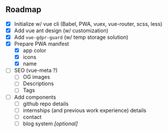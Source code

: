 ## Roadmap

* [x] Initialize w/ vue cli (Babel, PWA, vuex, vue-router, scss, less)
* [x] Add vue ant design (w/ customization)
* [x] Add `vue-gdpr-guard` (w/ temp storage solution)
* [x] Prepare PWA manifest
  * [x] app color
  * [x] icons
  * [x] name
* [ ] SEO (vue-meta ?)
	* [ ] OG images
	* [ ] Descriptions
	* [ ] Tags
* [ ] Add components
  * [ ] github repo details
  * [ ] internships (and previous work experience) details
  * [ ] contact
  * [ ] blog system *[optional]*